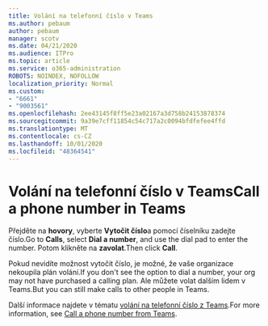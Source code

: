 ```yaml
---
title: Volání na telefonní číslo v Teams
ms.author: pebaum
author: pebaum
manager: scotv
ms.date: 04/21/2020
ms.audience: ITPro
ms.topic: article
ms.service: o365-administration
ROBOTS: NOINDEX, NOFOLLOW
localization_priority: Normal
ms.custom:
- "6661"
- "9003561"
ms.openlocfilehash: 2ee43145f8ff5e23a02167a3d758b24153878374
ms.sourcegitcommit: 9a39e7cff11854c54c717a2c0094bfdfefee4ffd
ms.translationtype: MT
ms.contentlocale: cs-CZ
ms.lasthandoff: 10/01/2020
ms.locfileid: "48364541"
---
```

# <a name="call-a-phone-number-in-teams"></a><span data-ttu-id="3293b-102">Volání na telefonní číslo v Teams</span><span class="sxs-lookup"><span data-stu-id="3293b-102">Call a phone number in Teams</span></span>

<span data-ttu-id="3293b-103">Přejděte na  **hovory**, vyberte  **Vytočit číslo**a pomocí číselníku zadejte číslo.</span><span class="sxs-lookup"><span data-stu-id="3293b-103">Go to  **Calls**, select  **Dial a number**, and use the dial pad to enter the number.</span></span> <span data-ttu-id="3293b-104">Potom klikněte na  **zavolat**.</span><span class="sxs-lookup"><span data-stu-id="3293b-104">Then click  **Call**.</span></span>

<span data-ttu-id="3293b-105">Pokud nevidíte možnost vytočit číslo, je možné, že vaše organizace nekoupila plán volání.</span><span class="sxs-lookup"><span data-stu-id="3293b-105">If you don't see the option to dial a number, your org may not have purchased a calling plan.</span></span> <span data-ttu-id="3293b-106">Ale můžete volat dalším lidem v Teams.</span><span class="sxs-lookup"><span data-stu-id="3293b-106">But you can still make calls to other people in Teams.</span></span>  

<span data-ttu-id="3293b-107">Další informace najdete v tématu [volání na telefonní číslo z Teams](https://support.microsoft.com/office/20d24ace-2851-4c29-8441-30dd2a5cf078).</span><span class="sxs-lookup"><span data-stu-id="3293b-107">For more information, see [Call a phone number from Teams](https://support.microsoft.com/office/20d24ace-2851-4c29-8441-30dd2a5cf078).</span></span>
